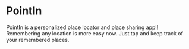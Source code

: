# PointIn
PointIn is a personalized place locator and place sharing app!! Remembering any location is more easy now. Just tap and keep track of your remembered places.
